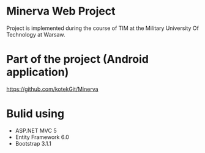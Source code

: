 Minerva Web Project
=======


Project is implemented during the course of TIM at the Military University Of Technology at Warsaw.

Part of the project (Android application)
=======
https://github.com/kotekGit/Minerva


Bulid using
=======
- ASP.NET MVC 5
- Entity Framework 6.0
- Bootstrap 3.1.1
